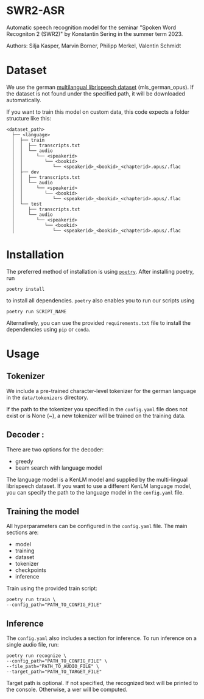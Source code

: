 # SWR2-ASR

Automatic speech recognition model for the seminar "Spoken Word
Recogniton 2 (SWR2)" by Konstantin Sering in the summer term 2023.

Authors:
Silja Kasper, Marvin Borner, Philipp Merkel, Valentin Schmidt 

# Dataset
We use the german [multilangual librispeech dataset](http://www.openslr.org/94/) (mls_german_opus). If the dataset is not found under the specified path, it will be downloaded automatically.

If you want to train this model on custom data, this code expects a folder structure like this:
```
<dataset_path>
  ├── <language>
  │  ├── train
  │  │  ├── transcripts.txt
  │  │  └── audio
  │  │     └── <speakerid>
  │  │        └── <bookid>
  │  │           └── <speakerid>_<bookid>_<chapterid>.opus/.flac
  │  ├── dev
  │  │  ├── transcripts.txt
  │  │  └── audio
  │  │     └── <speakerid>
  │  │        └── <bookid>
  │  │           └── <speakerid>_<bookid>_<chapterid>.opus/.flac
  │  └── test
  │     ├── transcripts.txt
  │     └── audio
  │        └── <speakerid>
  │           └── <bookid>
  │              └── <speakerid>_<bookid>_<chapterid>.opus/.flac
``````


# Installation
The preferred method of installation is using [`poetry`](https://python-poetry.org/docs/#installation). After installing poetry, run
```
poetry install
```
to install all dependencies. `poetry` also enables you to run our scripts using
```
poetry run SCRIPT_NAME
```

Alternatively, you can use the provided `requirements.txt` file to install the dependencies using `pip` or `conda`.

# Usage

## Tokenizer

We include a pre-trained character-level tokenizer for the german language in the `data/tokenizers` directory.

If the path to the tokenizer you specified in the `config.yaml` file does not exist or is None (~), a new tokenizer will be trained on the training data.

## Decoder :
There are two options for the decoder:
- greedy
- beam search with language model

The language model is a KenLM model and supplied by the multi-lingual librispeech dataset. If you want to use a different KenLM language model, you can specify the path to the language model in the `config.yaml` file.

## Training the model

All hyperparameters can be configured in the `config.yaml` file. The main sections are:
- model
- training
- dataset
- tokenizer
- checkpoints
- inference

Train using the provided train script:

    poetry run train \
    --config_path="PATH_TO_CONFIG_FILE"

## Inference
The `config.yaml` also includes a section for inference. 
To run inference on a single audio file, run:

    poetry run recognize \
    --config_path="PATH_TO_CONFIG_FILE" \
    --file_path="PATH_TO_AUDIO_FILE" \
    --target_path="PATH_TO_TARGET_FILE"

Target path is optional. If not specified, the recognized text will be printed to the console. Otherwise, a wer will be computed.
